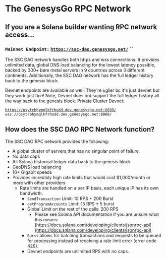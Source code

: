 # The GenesysGo RPC Network

## If you are a Solana builder wanting RPC network access...

### **`Mainnet Endpoint:`** [**`https://ssc-dao.genesysgo.net/`**](https://ssc-dao.genesysgo.net/) **``**&#x20;

The SSC DAO network handles both https and wss connections. It provides unlimited data, global DNS load balancing for the lowest latency possible, backed by 300+ bare metal servers in 9 countries across 3 different continents. Additionally, the SSC DAO network has the full ledger history back to the genesis block.&#x20;

Devnet endpoints are available as well! They're uglier bc it's just devnet but they work just fine! Note, Devnet does not support the full ledger history all the way back to the genesis block. Private Cluster Devnet:

[`https://psytrbhymqlkfrhudd.dev.genesysgo.net:8899/`](https://psytrbhymqlkfrhudd.dev.genesysgo.net:8899/) `wss://psytrbhymqlkfrhudd.dev.genesysgo.net:8900/`



## How does the SSC DAO RPC Network function?

The SSC DAO RPC network provides the following:

* A global cluster of servers that has no singular point of failure.
* No data caps&#x20;
* All Solana historical ledger data back to the genesis block&#x20;
* GeoDNS load balancing&#x20;
* 10+ Gigabit speeds
* Provides incredibly high rate limits that would cost $1,000/month or more with other providers
  * Rate limits are handled on a per IP basis, each unique IP has its own bandwidth.
    * `SendTransaction` Limit: 10 RPS + 200 Burst
    * `getProgramAccounts` Limit: 15 RPS + 5 burst
    * Global Limit on the rest of the calls: 200 RPS
      * Please see Solana API documentation if you are unsure what this means: [https://docs.solana.com/developing/clients/jsonrpc-api](https://docs.solana.com/developing/clients/jsonrpc-api)
    * `Burst` allows for batching transactions and requests to be queued for processing instead of receiving a rate limit error (error code 429).
    * Devnet endpoints are unlimited RPS with no caps.
